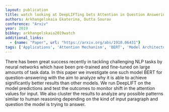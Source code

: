 ```yaml
---
layout: publication
title: watch looking at DeepLIFTing bets Attention in Question Answering
authors: Arkhangelskaia Ekaterina, Dutta Sourav
conference: "Arxiv"
year: 2019
bibkey: arkhangelskaia2019watch
additional_links:
  - {name: "Paper", url: "https://arxiv.org/abs/1910.06431"}
tags: ['Applications', 'Attention Mechanism', 'BERT', 'Model Architecture', 'RAG']
---
```

There has been great success recently in tackling challenging NLP tasks by neural networks which have been pre-trained and fine-tuned on large amounts of task data. In this paper we investigate one such model BERT for question-answering with the aim to analyze why it is able to achieve significantly better results than other models. We run DeepLIFT on the model predictions and test the outcomes to monitor shift in the attention values for input. We also cluster the results to analyze any possible patterns similar to human reasoning depending on the kind of input paragraph and question the model is trying to answer.
